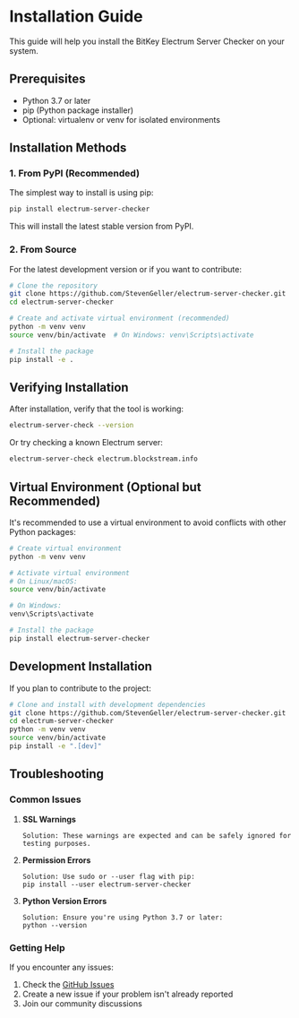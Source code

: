 # Installation Guide

This guide will help you install the BitKey Electrum Server Checker on your system.

## Prerequisites

- Python 3.7 or later
- pip (Python package installer)
- Optional: virtualenv or venv for isolated environments

## Installation Methods

### 1. From PyPI (Recommended)

The simplest way to install is using pip:

```bash
pip install electrum-server-checker
```

This will install the latest stable version from PyPI.

### 2. From Source

For the latest development version or if you want to contribute:

```bash
# Clone the repository
git clone https://github.com/StevenGeller/electrum-server-checker.git
cd electrum-server-checker

# Create and activate virtual environment (recommended)
python -m venv venv
source venv/bin/activate  # On Windows: venv\Scripts\activate

# Install the package
pip install -e .
```

## Verifying Installation

After installation, verify that the tool is working:

```bash
electrum-server-check --version
```

Or try checking a known Electrum server:

```bash
electrum-server-check electrum.blockstream.info
```

## Virtual Environment (Optional but Recommended)

It's recommended to use a virtual environment to avoid conflicts with other Python packages:

```bash
# Create virtual environment
python -m venv venv

# Activate virtual environment
# On Linux/macOS:
source venv/bin/activate

# On Windows:
venv\Scripts\activate

# Install the package
pip install electrum-server-checker
```

## Development Installation

If you plan to contribute to the project:

```bash
# Clone and install with development dependencies
git clone https://github.com/StevenGeller/electrum-server-checker.git
cd electrum-server-checker
python -m venv venv
source venv/bin/activate
pip install -e ".[dev]"
```

## Troubleshooting

### Common Issues

1. **SSL Warnings**
   ```
   Solution: These warnings are expected and can be safely ignored for testing purposes.
   ```

2. **Permission Errors**
   ```
   Solution: Use sudo or --user flag with pip:
   pip install --user electrum-server-checker
   ```

3. **Python Version Errors**
   ```
   Solution: Ensure you're using Python 3.7 or later:
   python --version
   ```

### Getting Help

If you encounter any issues:

1. Check the [GitHub Issues](https://github.com/StevenGeller/electrum-server-checker/issues)
2. Create a new issue if your problem isn't already reported
3. Join our community discussions